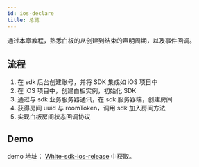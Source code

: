 ```yaml
---
id: ios-declare
title: 总览
---
```


通过本章教程，熟悉白板的从创建到结束的声明周期，以及事件回调。

## 流程

1. 在 sdk 后台创建账号，并将 SDK 集成如 iOS 项目中
1. 在 iOS 项目中，创建白板实例，初始化 SDK
1. 通过与 sdk 业务服务器通讯，在 sdk 服务器端，创建房间
1. 获得房间 uuid 与 roomToken，调用 sdk 加入房间方法
1. 实现白板房间状态回调协议

## Demo

demo 地址： [White-sdk-ios-release](https://github.com/duty-os/white-sdk-ios-release) 中获取。